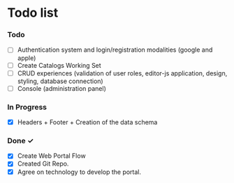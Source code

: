 # Todo list


### Todo

- [ ] Authentication system and login/registration modalities (google and apple)   
- [ ] Create Catalogs Working Set
- [ ] CRUD experiences (validation of user roles, editor-js application, design, styling, database connection) 
- [ ] Console (administration panel)

### In Progress

- [x] Headers + Footer + Creation of the data schema

### Done ✓
- [x] Create Web Portal Flow
- [x] Created Git Repo.
- [x] Agree on technology to develop the portal.  
